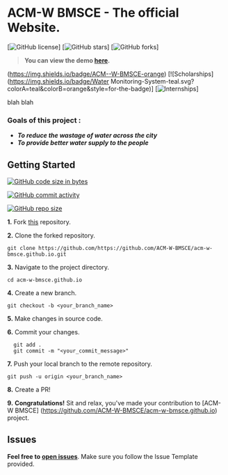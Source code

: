 # ACM-W BMSCE - The official Website.

[![GitHub license](https://github.com/ACM-W-BMSCE/acm-w-bmsce.github.io/blob/master/LICENSE)]
[![GitHub stars](https://github.com/ACM-W-BMSCE/acm-w-bmsce.github.io/stargazers)]
[![GitHub forks](https://github.com/ACM-W-BMSCE/acm-w-bmsce.github.io/network/members)]

> **You can view the demo [here](https://acm-w-bmsce.github.io/).**

(https://img.shields.io/badge/ACM--W-BMSCE-orange)
[![Scholarships](https://img.shields.io/badge/Water Monitoring-System-teal.svg?colorA=teal&colorB=orange&style=for-the-badge)]
[![Internships](https://img.shields.io/badge/IoT-Project-teal.svg?colorA=blue&colorB=red&style=for-the-badge)]

blah blah

### Goals of this project :

- **_To reduce the wastage of water across the city_**
- **_To provide better water supply to the people_**


## Getting Started

[![GitHub code size in bytes](https://img.shields.io/github/languages/code-size/vinitshahdeo/Water-Monitoring-System?logo=github)](https://github.com/ACM-W-BMSCE/acm-w-bmsce.github.io) 

[![GitHub commit activity](https://img.shields.io/github/commit-activity/m/vinitshahdeo/Water-Monitoring-System?color=bluevoilet&logo=github)](https://github.com/ACM-W-BMSCE/acm-w-bmsce.github.io) 

[![GitHub repo size](https://img.shields.io/github/repo-size/vinitshahdeo/Water-Monitoring-System?logo=github)](https://github.com/ACM-W-BMSCE/acm-w-bmsce.github.io)

**1.** Fork [this](https://github.com/ACM-W-BMSCE/acm-w-bmsce.github.io) repository.

**2.** Clone the forked repository.

```terminal
git clone https://github.com/https://github.com/ACM-W-BMSCE/acm-w-bmsce.github.io.git
```

**3.** Navigate to the project directory.

```terminal
cd acm-w-bmsce.github.io
```

**4.** Create a new branch.

```terminal
git checkout -b <your_branch_name>
```

**5.** Make changes in source code.

**6.** Commit your changes.

```terminal
  git add .
  git commit -m "<your_commit_message>"
```

**7.** Push your local branch to the remote repository.

```terminal
git push -u origin <your_branch_name>
```

**8.** Create a PR!

**9.** **Congratulations!** Sit and relax, you've made your contribution to [ACM-W BMSCE]
(https://github.com/ACM-W-BMSCE/acm-w-bmsce.github.io) project.

## Issues

**Feel free to [open issues](https://github.com/ACM-W-BMSCE/acm-w-bmsce.github.io/issues/new)**. Make sure you follow the Issue Template provided.
